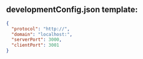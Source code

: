 ## developmentConfig.json template:

```json
{
  "protocol": "http://",
  "domain": "localhost:",
  "serverPort": 3000,
  "clientPort": 3001
}
```